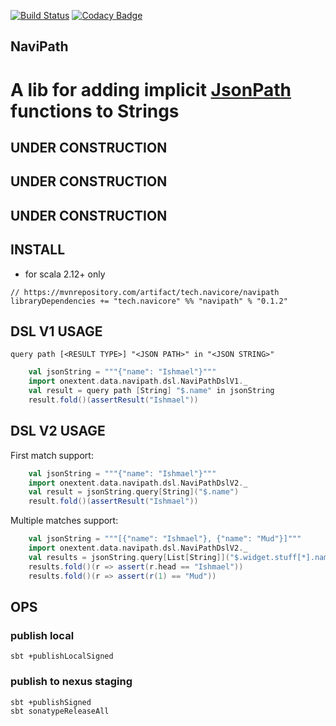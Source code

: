 [![Build Status](https://travis-ci.org/navicore/NaviPath.svg?branch=master)](https://travis-ci.org/navicore/NaviPath)
[![Codacy Badge](https://api.codacy.com/project/badge/Grade/70e6c4da5022432ab78cc212ed55759e)](https://www.codacy.com/app/navicore/NaviPath?utm_source=github.com&amp;utm_medium=referral&amp;utm_content=navicore/NaviPath&amp;utm_campaign=Badge_Grade)

NaviPath
-----

A lib for adding implicit [JsonPath](http://jsonpath.com/) functions to Strings
======

## UNDER CONSTRUCTION 

## UNDER CONSTRUCTION 

## UNDER CONSTRUCTION 

## INSTALL

* for scala 2.12+ only

```
// https://mvnrepository.com/artifact/tech.navicore/navipath
libraryDependencies += "tech.navicore" %% "navipath" % "0.1.2"
```

## DSL V1 USAGE

`query path [<RESULT TYPE>] "<JSON PATH>" in "<JSON STRING>"`

```scala
    val jsonString = """{"name": "Ishmael"}"""
    import onextent.data.navipath.dsl.NaviPathDslV1._
    val result = query path [String] "$.name" in jsonString
    result.fold()(assertResult("Ishmael"))
```

## DSL V2 USAGE

First match support:

```scala
    val jsonString = """{"name": "Ishmael"}"""
    import onextent.data.navipath.dsl.NaviPathDslV2._
    val result = jsonString.query[String]("$.name")
    result.fold()(assertResult("Ishmael"))
```

Multiple matches support:

```scala
    val jsonString = """[{"name": "Ishmael"}, {"name": "Mud"}]"""
    import onextent.data.navipath.dsl.NaviPathDslV2._
    val results = jsonString.query[List[String]]("$.widget.stuff[*].name")
    results.fold()(r => assert(r.head == "Ishmael"))
    results.fold()(r => assert(r(1) == "Mud"))
```

## OPS

### publish local

```console
sbt +publishLocalSigned
```

### publish to nexus staging

```console
sbt +publishSigned
sbt sonatypeReleaseAll
```


